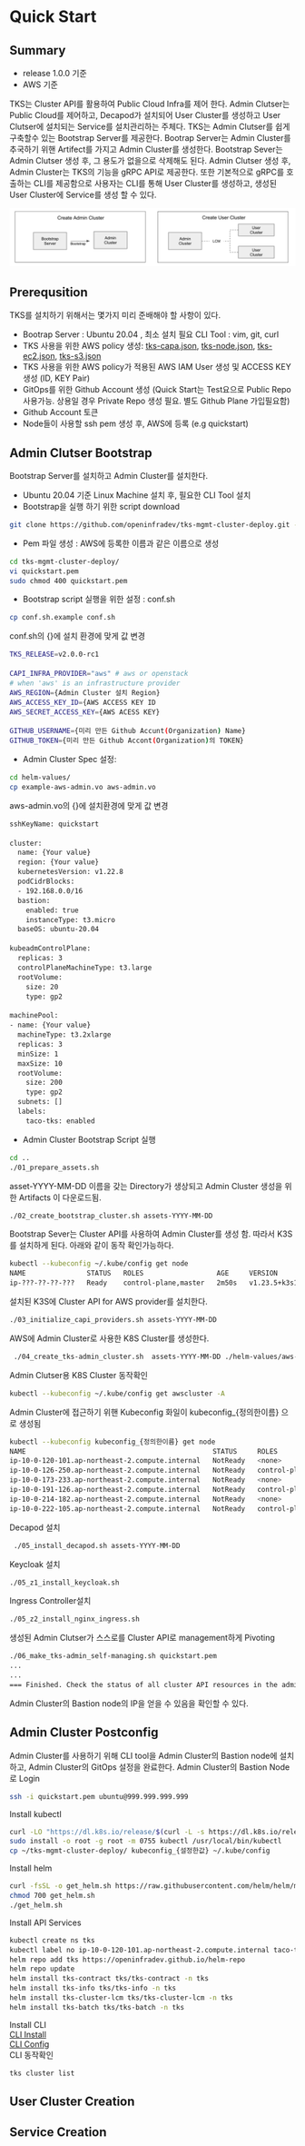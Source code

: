# Quick Start    

## Summary 
- release 1.0.0 기준   
- AWS 기준  

TKS는 Cluster API를 활용하여 Public Cloud Infra를 제어 한다. Admin Clutser는 Public Cloud를 제어하고, Decapod가 설치되어 User Cluster를 생성하고 User Clutser에 설치되는 Service를 설치관리하는 주체다.
TKS는 Admin Clutser를 쉽게 구축할수 있는 Bootstrap Server를 제공한다. Bootrap Server는 Admin Cluster를 추국하기 위핸 Artifect를 가지고 Admin Cluster를 생성한다. Bootstrap Sever는 Admin Clutser 생성 후, 그 용도가 없을으로 삭제해도 된다.
Admin Clutser 생성 후, Admin Cluster는 TKS의 기능을 gRPC API로 제공한다. 또한 기본적으로 gRPC를 호출하는 CLI를 제공함으로 사용자는 CLI를 통해 User Cluster를 생성하고, 생성된 User Cluster에 Service를 생성 할 수 있다.

![bootstrap](../assets/images/tks-intall-step.png)

## Prerequsition
TKS를 설치하기 위해서는 몇가지 미리 준배해야 할 사항이 있다.

- Bootrap Server : Ubuntu 20.04 , 최소 설치 필요 CLI Tool : vim, git, curl
- TKS 사용을 위한 AWS policy 생성: [tks-capa.json](../assets/files/tks-capa.json), [tks-node.json](../assets/files/tks-node.json), [tks-ec2.json](../assets/files/tks-ec2.json), [tks-s3.json](../assets/files/tks-s3.json)
- TKS 사용을 위한 AWS policy가 적용된 AWS IAM User 생성 및 ACCESS KEY 생성 (ID, KEY Pair)
- GitOps를 위한 Github Account 생성 (Quick Start는 Test요으로 Public Repo 사용가능. 상용일 경우 Private Repo 생성 필요. 별도 Github Plane 가입필요함)
- Github Account 토큰
- Node들이 사용할 ssh pem 생성 후, AWS에 등록 (e.g quickstart)

## Admin Clutser Bootstrap
Bootstrap Server를 설치하고 Admin Cluster를 설치한다.

- Ubuntu 20.04 기준 Linux Machine 설치 후, 필요한 CLI Tool 설치         
- Bootstrap을 실행 하기 위한 script download   
```bash
git clone https://github.com/openinfradev/tks-mgmt-cluster-deploy.git -b release-v2
```
- Pem 파일 생성 : AWS에 등록한 이름과 같은 이름으로 생성
```bash
cd tks-mgmt-cluster-deploy/
vi quickstart.pem
sudo chmod 400 quickstart.pem
```

- Bootstrap script 실행을 위한 설정 : conf.sh 
```bash
cp conf.sh.example conf.sh
```
conf.sh의 {}에 설치 환경에 맞게 값 변경
```bash
TKS_RELEASE=v2.0.0-rc1

CAPI_INFRA_PROVIDER="aws" # aws or openstack
# when 'aws' is an infrastructure provider
AWS_REGION={Admin Cluster 설치 Region}
AWS_ACCESS_KEY_ID={AWS ACCESS KEY ID
AWS_SECRET_ACCESS_KEY={AWS ACESS KEY}

GITHUB_USERNAME={미리 만든 Github Accunt(Organization) Name}
GITHUB_TOKEN={미리 만든 Github Accont(Organization)의 TOKEN}
```
- Admin Cluster Spec 설정:  
```bash
cd helm-values/
cp example-aws-admin.vo aws-admin.vo
```
aws-admin.vo의 {}에 설치환경에 맞게 값 변경
```bash
sshKeyName: quickstart

cluster:
  name: {Your value}
  region: {Your value}
  kubernetesVersion: v1.22.8
  podCidrBlocks:
  - 192.168.0.0/16
  bastion:
    enabled: true
    instanceType: t3.micro
  baseOS: ubuntu-20.04

kubeadmControlPlane:
  replicas: 3
  controlPlaneMachineType: t3.large
  rootVolume:
    size: 20
    type: gp2

machinePool:
- name: {Your value}
  machineType: t3.2xlarge
  replicas: 3
  minSize: 1
  maxSize: 10
  rootVolume:
    size: 200
    type: gp2
  subnets: []
  labels:
    taco-tks: enabled
```
- Admin Cluster Bootstrap Script 실행   
```bash
cd ..
./01_prepare_assets.sh
```
asset-YYYY-MM-DD 이름을 갖는 Directory가 생상되고 Admin Cluster 생성을 위한 Artifacts 이 다운로드됨.
```bash
./02_create_bootstrap_cluster.sh assets-YYYY-MM-DD
```
Bootstrap Sever는 Cluster API를 사용하여 Admin Cluster를 생성 함. 따라서 K3S를 설치하게 된다.
아래와 같이 동작 확인가능하다.
```bash
kubectl --kubeconfig ~/.kube/config get node
NAME               STATUS   ROLES                  AGE     VERSION
ip-???-??-??-???   Ready    control-plane,master   2m50s   v1.23.5+k3s1
```
설치된 K3S에 Cluster API for AWS provider를 설치한다.
```bash
./03_initialize_capi_providers.sh assets-YYYY-MM-DD
```
AWS에 Admin Cluster로 사용한 K8S Cluster를 생성한다.   
```bash
 ./04_create_tks-admin_cluster.sh  assets-YYYY-MM-DD ./helm-values/aws-admin.vo
```
Admin Clutser용 K8S Cluster 동작확인   
```bash
kubectl --kubeconfig ~/.kube/config get awscluster -A
```
Admin Cluster에 접근하기 위핸 Kubeconfig 화일이 kubeconfig_{정의한이름} 으로 생성됨   
```bash
kubectl --kubeconfig kubeconfig_{정의한이름} get node
NAME                                              STATUS     ROLES                  AGE   VERSION
ip-10-0-120-101.ap-northeast-2.compute.internal   NotReady   <none>                 13m   v1.22.8
ip-10-0-126-250.ap-northeast-2.compute.internal   NotReady   control-plane,master   14m   v1.22.8
ip-10-0-173-233.ap-northeast-2.compute.internal   NotReady   <none>                 13m   v1.22.8
ip-10-0-191-126.ap-northeast-2.compute.internal   NotReady   control-plane,master   12m   v1.22.8
ip-10-0-214-182.ap-northeast-2.compute.internal   NotReady   <none>                 13m   v1.22.8
ip-10-0-222-105.ap-northeast-2.compute.internal   NotReady   control-plane,master   15m   v1.22.8
```
Decapod 설치   
```bash
 ./05_install_decapod.sh assets-YYYY-MM-DD
```
Keycloak 설치
```bash
./05_z1_install_keycloak.sh
```
Ingress Controller설치
```bash
./05_z2_install_nginx_ingress.sh
```
생성된 Admin Clutser가 스스로를 Cluster API로 management하게 Pivoting
```bash
./06_make_tks-admin_self-managing.sh quickstart.pem
...
...
=== Finished. Check the status of all cluster API resources in the admin cluster and use the bastion host: 999.999.999.999 ===
```
Admin Cluster의 Bastion node의 IP을 얻을 수 있음을 확인할 수 있다.

## Admin Cluster Postconfig
Admin Cluster를 사용하기 위해 CLI tool을 Admin Cluster의 Bastion node에 설치 하고, Admin Cluster의 GitOps 설정을 완료한다.
Admin Cluster의 Bastion Node로 Login
```bash
ssh -i quickstart.pem ubuntu@999.999.999.999
```
Install kubectl
```bash
curl -LO "https://dl.k8s.io/release/$(curl -L -s https://dl.k8s.io/release/stable.txt)/bin/linux/amd64/kubectl"
sudo install -o root -g root -m 0755 kubectl /usr/local/bin/kubectl
cp ~/tks-mgmt-cluster-deploy/ kubeconfig_{설정한값} ~/.kube/config
```
Install helm
```bash
curl -fsSL -o get_helm.sh https://raw.githubusercontent.com/helm/helm/main/scripts/get-helm-3
chmod 700 get_helm.sh
./get_helm.sh
```
Install API Services
```bash
kubectl create ns tks
kubectl label no ip-10-0-120-101.ap-northeast-2.compute.internal taco-tks=enabled
helm repo add tks https://openinfradev.github.io/helm-repo
helm repo update
helm install tks-contract tks/tks-contract -n tks
helm install tks-info tks/tks-info -n tks
helm install tks-cluster-lcm tks/tks-cluster-lcm -n tks
helm install tks-batch tks/tks-batch -n tks
```
Install CLI   
[CLI Install](../cli/install.md)   
[CLI Config](../cli/configuration.md)   
CLI 동작확인
```bash
tks cluster list
```

## User Cluster Creation

## Service Creation

